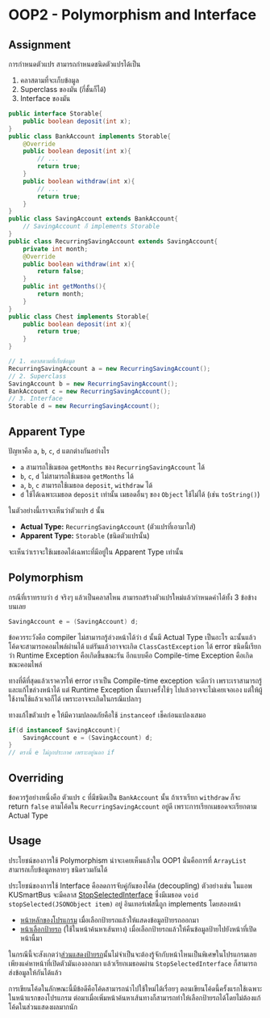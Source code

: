 # OOP2 - Polymorphism and Interface

## Assignment

การกำหนดตัวแปร สามารถกำหนดชนิดตัวแปรได้เป็น

1. คลาสตามที่จะเก็บข้อมูล
2. Superclass ของมัน (กี่ชั้นก็ได้)
3. Interface ของมัน

````java
public interface Storable{
	public boolean deposit(int x);
}
public class BankAccount implements Storable{
	@Override
	public boolean deposit(int x){
		// ...
		return true;
	}
	public boolean withdraw(int x){
		// ...
		return true;
	}
}
public class SavingAccount extends BankAccount{
	// SavingAccount ก็ implements Storable
}
public class RecurringSavingAccount extends SavingAccount{
	private int month;
	@Override
	public boolean withdraw(int x){
		return false;
	}
	public int getMonths(){
		return month;
	}
}
public class Chest implements Storable{
	public boolean deposit(int x){
		return true;
	}
}

// 1. คลาสตามที่เก็บข้อมูล
RecurringSavingAccount a = new RecurringSavingAccount();
// 2. Superclass
SavingAccount b = new RecurringSavingAccount();
BankAccount c = new RecurringSavingAccount();
// 3. Interface
Storable d = new RecurringSavingAccount();
````

## Apparent Type

ปัญหาคือ `a`, `b`, `c`, `d` แตกต่างกันอย่างไร

- `a` สามารถใช้เมธอด `getMonths` ของ `RecurringSavingAccount` ได้
- `b`, `c`, `d` ไม่สามารถใช้เมธอด `getMonths` ได้
- `a`, `b`, `c` สามารถใช้เมธอด `deposit`, `withdraw` ได้
- `d` ใช้ได้เฉพาะเมธอด `deposit` เท่านั้น เมธอดอื่นๆ ของ `Object` ใช้ไม่ได้ (เช่น `toString()`)

ในตัวอย่างนี้เราจะเห็นว่าตัวแปร `d` นั้น

- **Actual Type:** `RecurringSavingAccount` (ตัวแปรที่เอามาใส่)
- **Apparent Type:** `Storable` (ชนิดตัวแปรนั้น)

จะเห็นว่าเราจะใช้เมธอดได้เฉพาะที่มีอยู่ใน Apparent Type เท่านั้น

## Polymorphism

กรณีที่เราทราบว่า `d` จริงๆ แล้วเป็นคลาสไหน สามารถสร้างตัวแปรใหม่แล้วกำหนดค่าได้ทั้ง 3 ข้อข้างบนเลย

````java
SavingAccount e = (SavingAccount) d;
````

ข้อควรระวังคือ compiler ไม่สามารถรู้ล่วงหน้าได้ว่า `d` นั้นมี Actual Type เป็นอะไร ฉะนั้นแล้วโค้ดจะสามารถคอมไพล์ผ่านได้ แต่รันแล้วอาจจะเกิด `ClassCastException` ได้ error ชนิดนี้เรียกว่า Runtime Exception คือเกิดขึ้นขณะรัน อีกแบบคือ Compile-time Exception คือเกิดขณะคอมไพล์

ทางที่ดีที่สุดแล้วเราควรให้ error เราเป็น Compile-time exception จะดีกว่า เพราะเราสามารถรู้และแก้ไขล่วงหน้าได้ แต่ Runtime Exception นั้นบางครั้งใช้ๆ ไปแล้วอาจจะไม่เคยเจอเอง แต่ให้ผู้ใช้งานใช้แล้วเจอก็ได้ เพราะอาจจะเกิดในกรณีแปลกๆ

ทางแก้ไขตัวแปร `e` ให้มีความปลอดภัยคือใช้ `instanceof` เช็คก่อนแปลงเสมอ

````java
if(d instanceof SavingAccount){
	SavingAccount e = (SavingAccount) d;
}
// ตรงนี้ e ไม่ถูกประกาศ เพราะอยู่นอก if
````

## Overriding

ข้อควรรู้อย่างหนึ่งคือ ตัวแปร `c` ที่มีชนิดเป็น `BankAccount` นั้น ถ้าเราเรียก `withdraw` ก็จะ return `false` ตามโค้ดใน `RecurringSavingAccount` อยู่ดี เพราะการเรียกเมธอดจะเรียกตาม Actual Type

## Usage

ประโยชน์ของการใช้ Polymorphism น่าจะเคยเห็นแล้วใน OOP1 นั่นคือการที่ `ArrayList` สามารถเก็บข้อมูลหลายๆ ชนิดรวมกันได้

ประโยชน์ของการใช้ Interface คือลดการจับคู่กันของโค้ด (decoupling) ตัวอย่างเช่น ในแอพ KUSmartBus จะมีคลาส [StopSelectedInterface](https://github.com/whs/kubus-android/blob/master/src/th/in/whs/ku/bus/StopSelectedInterface.java) ซึ่งมีเมธอด `void stopSelected(JSONObject item)` อยู่ อินเทอร์เฟสนี้ถูก implements โดยสองหน้า

- [หน้าหลักของโปรแกรม](https://github.com/whs/kubus-android/blob/master/src/th/in/whs/ku/bus/BusStopFragment.java#L49) เมื่อเลือกป้ายรถแล้วให้แสดงข้อมูลป้ายรถออกมา
- [หน้าเลือกป้ายรถ](https://github.com/whs/kubus-android/blob/master/src/th/in/whs/ku/bus/BusStopListActivity.java#L66) (ใช้ในหน้าค้นหาเส้นทาง) เมื่อเลือกป้ายรถแล้วให้คืนข้อมูลป้ายไปยังหน้าที่เปิดหน้านี้มา

ในกรณีนี้จะสังเกตว่า[ส่วนแสดงป้ายรถ](https://github.com/whs/kubus-android/blob/master/src/th/in/whs/ku/bus/BusStopListFragment.java#L188)นั้นไม่จำเป็นจะต้องรู้จักกับหน้าไหนเป็นพิเศษในโปรแกรมเลย เพียงแค่หาหน้าที่เปิดตัวมันเองออกมา แล้วเรียกเมธอดผ่าน `StopSelectedInterface` ก็สามารถส่งข้อมูลให้กันได้แล้ว

การเขียนโค้ดในลักษณะนี้มีข้อดีคือโค้ดสามารถนำไปใช้ใหม่ได้เรื่อยๆ ตอนเขียนโค้ดนี้ครั้งแรกใช้เฉพาะในหน้าแรกของโปรแกรม ต่อมาเมื่อเพิ่มหน้าค้นหาเส้นทางก็สามารถทำให้เลือกป้ายรถได้โดยไม่ต้องแก้โค้ดในส่วนแสดงผลมากนัก